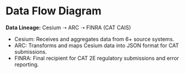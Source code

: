 # Data Flow Diagram

**Data Lineage:**
Cesium ➝ ARC ➝ FINRA (CAT CAIS)

- Cesium: Receives and aggregates data from 6+ source systems.
- ARC: Transforms and maps Cesium data into JSON format for CAT submissions.
- FINRA: Final recipient for CAT 2E regulatory submissions and error reporting.
